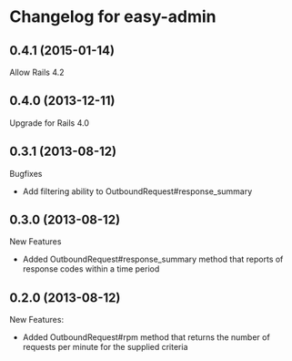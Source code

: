 # Changelog for easy-admin

## 0.4.1 (2015-01-14)

Allow Rails 4.2

## 0.4.0 (2013-12-11)

Upgrade for Rails 4.0

## 0.3.1 (2013-08-12)

Bugfixes

* Add filtering ability to OutboundRequest#response_summary

## 0.3.0 (2013-08-12)

New Features

* Added OutboundRequest#response_summary method that reports of response codes within a time period

## 0.2.0 (2013-08-12)

New Features:

* Added OutboundRequest#rpm method that returns the number of requests per minute for the supplied criteria

